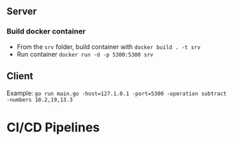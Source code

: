 
## Server
### Build docker container
* From the `srv` folder, build container with `docker build . -t srv`
* Run container `docker run -d -p 5300:5300 srv`


## Client

Example:
`go run main.go -host=127.1.0.1 -port=5300 -operation subtract -numbers 10.2,19,13.3`

# CI/CD Pipelines